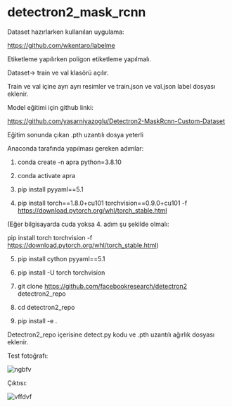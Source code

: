 # detectron2_mask_rcnn

Dataset hazırlarken kullanılan uygulama:

https://github.com/wkentaro/labelme

Etiketleme yapılırken poligon etiketleme yapılmalı.

Dataset→ train ve val klasörü açılır.

Train ve val içine ayrı ayrı resimler ve train.json ve val.json label dosyası eklenir.


Model eğitimi için github linki:

https://github.com/yasarniyazoglu/Detectron2-MaskRcnn-Custom-Dataset

Eğitim sonunda çıkan .pth uzantılı dosya yeterli


Anaconda tarafında yapılması gereken adımlar:

1. conda create -n apra python=3.8.10

2. conda activate apra

3. pip install pyyaml==5.1

4. pip install torch==1.8.0+cu101 torchvision==0.9.0+cu101 -f https://download.pytorch.org/whl/torch_stable.html

 (Eğer bilgisayarda cuda yoksa 4. adım şu şekilde olmalı: 

 pip install torch torchvision -f https://download.pytorch.org/whl/torch_stable.html)
 
5. pip install cython pyyaml==5.1

6. pip install -U torch torchvision

7. git clone https://github.com/facebookresearch/detectron2 detectron2_repo

8. cd detectron2_repo

9. pip install -e .

Detectron2_repo içerisine detect.py kodu ve .pth uzantılı ağırlık dosyası eklenir.

Test fotoğrafı:

![ngbfv](https://user-images.githubusercontent.com/62421679/221659824-90beaef5-6523-4284-94a3-8b8a44eb5ae9.PNG)

Çıktısı:

![vffdvf](https://user-images.githubusercontent.com/62421679/221659428-fe8427d2-e2b1-4cc7-9d33-6ab992a64e92.PNG)


